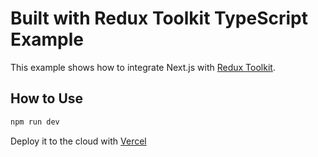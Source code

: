 # Built with Redux Toolkit TypeScript Example

This example shows how to integrate Next.js with [Redux Toolkit](https://redux-toolkit.js.org).


## How to Use

```bash
npm run dev
```

Deploy it to the cloud with [Vercel](https://blazesoft2-4d406f72e528.herokuapp.com/)
